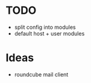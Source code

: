 # TODO

- split config into modules
- default host + user modules


# Ideas

- roundcube mail client
